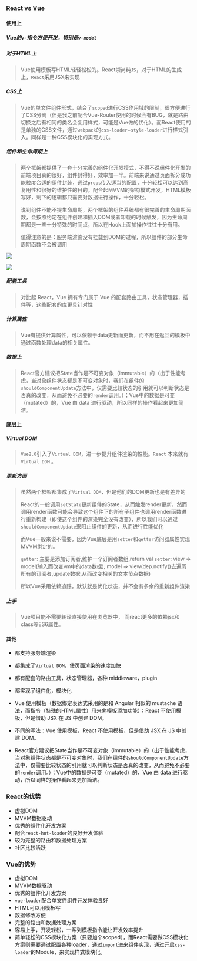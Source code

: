 ### React vs Vue

#### 使用上

##### Vue的`v-`指令方便开发，特别是`v-model`



##### 对于HTML上

> Vue使用模板写HTML轻轻松松的。React崇尚纯`JS`，对于HTML的生成上，`React`采用JSX来实现



##### CSS上

> Vue的单文件组件形式，结合了`scoped`进行CSS作用域的限制，很方便进行了CSS分离（但是我之前配合Vue-Router使用的时候会有BUG，就是路由切换之后有相同的类名会复用样式，可能是Vue做的优化）。而React使用的是单独的CSS文件，通过`webpack`的`css-loader`+`style-loader`进行样式引入。同样是一种CSS模块化的实现方式。



##### 组件和生命周期上

> 两个框架都提供了一套十分完善的组件化开发模式，不得不说组件化开发的前端项目真的很好，组件封得好，效率加一半。前端来说通过页面拆分成功能粒度合适的组件封装，通过`props`传入适当的配置，十分轻松可以达到高复用性和很好的维护性的目的。配合起MVVM的架构模式开发，HTML模板写好，剩下的逻辑都只需要对数据进行操作，十分轻松。
>
> 说到组件不能不提生命周期，两个框架的组件系统都有很完善的生命周期函数，会按照约定在组件创建和插入DOM或者卸载的时候触发，因为生命周期都是一些十分特殊的时间点，所以在Hook上面加操作往往十分有用。
>
> 值得注意的是：服务端渲染没有挂载到DOM的过程，所以组件的部分生命周期函数不会被调用

![](E:\myGit\prepare-for-interview\框架\img\react-life.png)

![](E:\myGit\prepare-for-interview\框架\img\vue-life.png)

##### 配套工具

> 对比起 React，Vue 拥有专门属于 Vue 的配套路由工具，状态管理器，插件等，这些配套的库更具针对性



##### 计算属性

> Vue有提供计算属性，可以依赖于data更新而更新，而不用在返回的模板中通过函数处理data的相关属性。



##### 数据上

> React官方建议把State当作是不可变对象（immutable）的（出于性能考虑，当对象组件状态都是不可变对象时，我们在组件的`shouldComponentUpdate`方法中，仅需要比较状态的引用就可以判断状态是否真的改变，从而避免不必要的`render`调用。）；Vue中的数据是可变（mutated）的，Vue 由 data 进行驱动，所以同样的操作看起来更加简洁。





#### 底层上

##### Virtual DOM

> `Vue2.0`引入了`Virtual DOM`，进一步提升组件渲染的性能。`React` 本来就有`Virtual DOM` 。
>



##### 更新方面

> 虽然两个框架都集成了`Virtual DOM`，但是他们的DOM更新也是有差异的
>
> React的一般调用`setState`更新组件的State，从而触发render更新，然而调用render函数可能会导致这个组件下的所有子组件也调用render函数进行重新构建（即使这个组件的渲染完全没有改变），所以我们可以通过`shouldComponentUpdate`来阻止组件的更新，从而进行性能优化
>
> 而Vue一般来说不需要，因为Vue底层是用`setter`和`getter`访问器属性实现MVVM绑定的。
>
> `getter`: 主要是添加订阅者,维护一个订阅者数组,return val
> `setter`: view => model(输入而改变vm中的data数据), model => view(dep.notify()去遍历所有的订阅者,update数据,从而改变相关的文本节点数据)
>
> 所以Vue采用依赖追踪，默认就是优化状态，并不会有多余的重新组件渲染



##### 上手

> Vue项目能不需要转译直接使用在浏览器中， 而react更多的依赖jsx和class等ES6属性。



#### 其他

- 都支持服务端渲染
- 都集成了`Virtual DOM`，使页面渲染的速度加快
- 都有配套的路由工具，状态管理器，各种 middleware，plugin
- 都实现了组件化，模块化
- Vue 使用模板（数据绑定表达式采用的是和 Angular 相似的 mustache 语法，而指令（特殊的HTML属性）用来向模板添加功能）；React 不使用模板，但是借助 JSX 在 JS 中创建 DOM。




- 不同的写法：Vue 使用模板，React 不使用模板，但是借助 JSX 在 JS 中创建 DOM。
- React官方建议把State当作是不可变对象（immutable）的（出于性能考虑，当对象组件状态都是不可变对象时，我们在组件的`shouldComponentUpdate`方法中，仅需要比较状态的引用就可以判断状态是否真的改变，从而避免不必要的`render`调用。）；Vue中的数据是可变（mutated）的，Vue 由 data 进行驱动，所以同样的操作看起来更加简洁。


### React的优势

- 虚拟DOM
- MVVM数据驱动
- 优秀的组件化开发方案
- 配合`react-hot-loader`的良好开发体验
- 较为完整的路由和数据处理方案
- 社区比较活跃



### Vue的优势

- 虚拟DOM
- MVVM数据驱动
- 优秀的组件化开发方案
- `vue-loader`配合单文件组件开发体验良好
- HTML可以用模板写
- 数据修改方便
- 完整的路由和数据处理方案
- 容易上手，开发轻松，一系列模板指令能让开发效率提升
- 简单轻松的CSS模块化方案（只要加个scoped），而React需要做CSS模块化方案则需要通过配置各种loader，通过`import`进来组件实现，通过开启`css-loader`的Module，来实现样式模块化。

